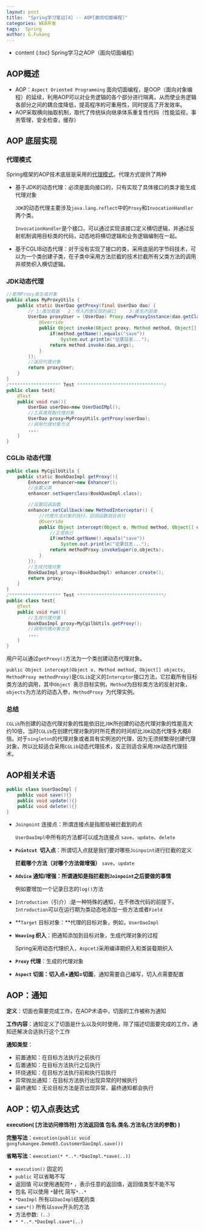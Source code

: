 ```yaml
---
layout: post
title:  "Spring学习笔记[4] -- AOP[面向切面编程]"
categories: WEB开发
tags:  Spring
author: G.Fukang
---
```

* content
{:toc}
Spring学习之AOP（面向切面编程）



## AOP概述

- AOP：`Aspect Oriented Programming` 面向切面编程，是OOP（面向对象编程）的延续，利用AOP可以对业务逻辑的各个部分进行隔离，从而使业务逻辑各部分之间的耦合度降低，提高程序的可重用性，同时提高了开发效率。
- AOP采取横向抽取机制，取代了传统纵向继承体系重复性代码（性能监视，事务管理，安全检查，缓存）

## AOP 底层实现

### 代理模式

Spring框架的AOP技术底层是采用的[代理模式](https://gongfukangee.github.io/2018/02/01/Design-Patterns-4/)，代理方式提供了两种

- 基于JDK的动态代理：必须是面向接口的，只有实现了具体接口的类才能生成代理对象

  `JDK`的动态代理主要涉及`java.lang.reflect`中的`Proxy`和`InvocationHandler`两个类。

  `InvocationHandler`是个接口，可以通过实现该接口定义横切逻辑，并通过反射机制调用目标类的代码，动态地将横切逻辑和业务逻辑编制在一起。

- 基于CGLIB动态代理：对于没有实现了接口的类，采用底层的字节码技术，可以为一个类创建子类，在子类中采用方法拦截的技术拦截所有父类方法的调用并顺势织入横切逻辑。

### JDK动态代理

```java
//使用Proxy类生成对象
public class MyProxyUtils {
    public static UserDao getProxy(final UserDao dao) {
        // 1:类加载器   2：传入的类实现的接口     3:匿名内部类
        UserDao proxyUser = (UserDao) Proxy.newProxyInstance(dao.getClass().getClassLoader(), dao.getClass().getInterfaces(), new InvocationHandler() {
            @Override
            public Object invoke(Object proxy, Method method, Object[] args) throws Throwable {
                if(method.getName().equals("save"))
                    System.out.println("记录日志...");
                return method.invoke(dao,args);
            }
        });
        //返回代理对象
        return proxyUser;
    }
}
/******************* Test ********************************/
public class test{
    @Test
    public void run(){
        UserDao userDao=new UserDaoIMpl();
        //工具类获取代理对象
        UserDao proxy=MyProxyUtils.getProxy(userDao);
        //调用代理对象方法
        ....
    }
}
```

### CGLib 动态代理

```java
public class MyCgilbUtils {
    public static BookDaoImpl getProxy(){
        Enhancer enhancer=new Enhancer();
        //设置父类
        enhancer.setSuperclass(BookDaoImpl.class);

        //设置回调函数
        enhancer.setCallback(new MethodInterceptor() {
            //代理方法对象的执行，回调函数就会执行
            @Override
            public Object intercept(Object o, Method method, Object[] objects, MethodProxy methodProxy) throws Throwable {
                //正常执行
                if(method.getName().equals("save"))
                    System.out.println("记录日志...");
                return methodProxy.invokeSuper(o,objects);
            }
        });
        //生成代理对象
        BookDaoImpl proxy=(BookDaoImpl) enhancer.create();
        return proxy;
    }
}
/******************* Test ********************************/
public class test{
    @Test
    public void run(){
        //生成代理对象
        BookDaoImpl proxy=MyCgilbUtils.getProxy();
        //调用代理对象方法
        ....
    }
}
```

用户可以通过`getProxy()`方法为一个类创建动态代理对象。

`public Object intercept(Object o, Method method, Object[] objects, MethodProxy methodProxy)`是`CGLib`定义的`Intercptor`接口方法，它拦截所有目标类方法的调用，其中`Object `表示目标实例，`Method`为目标类方法的反射对象，`objects`为方法的动态入参，`MethodProxy `为代理实例。

### 总结

`CGLib`所创建的动态代理对象的性能依旧比`JDK`所创建的动态代理对象的性能高大约10倍，当时`CGLib`在创建代理对象的时所花费的时间却比`JDK`动态代理多大概8倍。对于`singleton`的代理对象或者具有实例池的代理，因为无须频繁得创建代理对象，所以比较适合采用`CGLib`动态代理技术，反正则适合采用`JDK`动态代理技术。

## AOP相关术语

```java
public class UserDaoImpl {
    public void save(){}
    public void update(){}
    public void delete(){}
}
```

- `Joinpoint` 连接点：所谓连接点是指那些被拦截到的点

  `UserDaoImpl`中所有的方法都可以成为连接点 `save`、`update`、`delete`

- **`Pointcut `切入点**：所谓切入点就是我们要对哪些`Joinpoint`进行拦截的定义

  **拦截哪个方法（对哪个方法做增强）** `save`、`update`

- **`Advice` 通知/增强：所谓通知是指拦截到`Joinpoint`之后要做的事情**

  例如要增加一个记录日志的`log()`方法	

- `Introduction`（引介）:是一种特殊的通知，在不修改代码的前提下，`Introduction`可以在运行期为类动态地添加一些方法或者`Field`

- **`Target` 目标对象：**代理的目标对象，例如，`UserDaoImpl`

- **`Weaving` 织入**：把通知添加到目标对象，生成代理对象的过程

  Spring采用动态代理织入，`AspcetJ`采用编译期织入和类装载期织入

- **`Proxy` 代理**：生成的代理对象

- **`Aspect` 切面：切入点+通知=切面**，通知需要自己编写，切入点需要配置


## AOP：通知

**定义**：切面也需要完成工作，在AOP术语中，切面的工作被称为通知

**工作内容**：通知定义了切面是什么以及何时使用，除了描述切面要完成的工作，通知还解决合适执行这个工作

**通知类型**：

- 前置通知：在目标方法执行之前执行
- 后置通知：在目标方法执行之后执行
- 环绕通知：在目标方法执行前和执行后执行
- 异常抛出通知：在目标方法执行出现异常的时候执行
- 最终通知：无论目标方法是否出现异常，最终通知都会执行

## AOP：切入点表达式

**execution( [方法访问修饰符] 方法返回值 包名.类名.方法名(方法的参数) )**

**完整写法**：`execution(public void gongfukangee.Demo03.CustomerDaoImpl.save())`

**省略写法**：`execution(* *..*.*DaoImpl.*save(..))`

- `execution()`  固定的
- `public` 可以省略不写
- 返回值 可以使用通配符`*` ，表示任意的返回值，返回值类型不能不写
- 包名 可以使用 `*`替代  简写`*..*`
- `*DaoImpl`  所有以`DaoImpl`结尾的类
- `saev*()` 所有以`save`开头的方法
- 方法参数:`（..）`
- `* *..*.*DaoImpl.save*(..)`